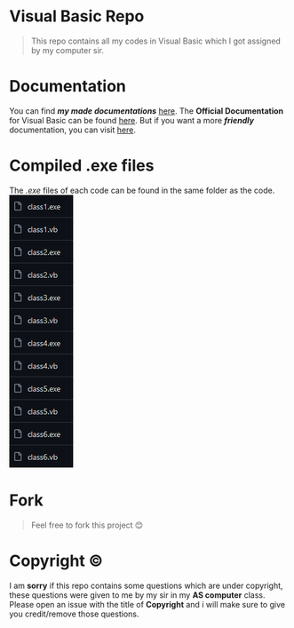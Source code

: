 # Visual Basic Repo
> This repo contains all my codes in Visual Basic which I got assigned by my computer sir.

# Documentation 
You can find ***my made documentations*** [here](https://github.com/Shayan-Mazahir/Academy-Projects-VB/blob/main/Personal%20Docs/docs.md). The **Official Documentation** for Visual Basic can be found [here](https://learn.microsoft.com/en-us/dotnet/visual-basic/). But if you want a more ***friendly*** documentation, you can visit [here](https://www.tutorialspoint.com/vb.net/index.htm). 

# Compiled .exe files
The *.exe* files of each code can be found in the same folder as the code.
![image](https://raw.githubusercontent.com/Shayan-Mazahir/Academy-Projects-VB/main/Images/Screenshot%202023-11-24%20234258.png) 

# Fork
> Feel free to fork this project 😊

# Copyright ©️
I am **sorry** if this repo contains some questions which are under copyright, these questions were given to me by my sir in my **AS computer** class. Please open an issue with the title of **Copyright** and i will make sure to give you credit/remove those questions.

